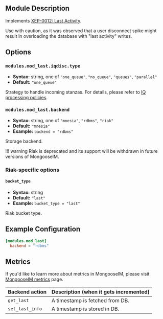 ## Module Description

Implements [XEP-0012: Last Activity](https://xmpp.org/extensions/xep-0012.html).

Use with caution, as it was observed that a user disconnect spike might result in overloading the database with "last activity" writes.

## Options

### `modules.mod_last.iqdisc.type`
* **Syntax:** string, one of `"one_queue"`, `"no_queue"`, `"queues"`, `"parallel"`
* **Default:** `"one_queue"`

Strategy to handle incoming stanzas. For details, please refer to
[IQ processing policies](../configuration/Modules.md#iq-processing-policies).

### `modules.mod_last.backend`
* **Syntax:** string, one of `"mnesia"`, `"rdbms"`, `"riak"`
* **Default:** `"mnesia"`
* **Example:** `backend = "rdbms"`

Storage backend.

!!! warning
    Riak is deprecated and its support will be withdrawn in future versions of MongooseIM.

### Riak-specific options

#### `bucket_type`
* **Syntax:** string
* **Default:** `"last"`
* **Example:** `bucket_type = "last"`

Riak bucket type.

## Example Configuration

```toml
[modules.mod_last]
  backend = "rdbms"
```

## Metrics

If you'd like to learn more about metrics in MongooseIM, please visit [MongooseIM metrics](../operation-and-maintenance/MongooseIM-metrics.md) page.

| Backend action | Description (when it gets incremented) |
| ---- | -------------------------------------- |
| `get_last` | A timestamp is fetched from DB. |
| `set_last_info` | A timestamp is stored in DB. |

